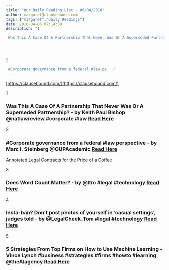 ```yaml
---
title: "Our Daily Reading List - 06/04/2018"
author: margaret@clausehound.com
tags: ["margaret","Daily Readings"]
date: 2018-04-06 07:14:30
description: "1

 Was This A Case Of A Partnership That Never Was Or A Superseded Partnership? - by Keith Paul Bishop @natlawreview #corporate #law Read Here

 


2

 #Corporate governance from a federal #law pe..."
---
```


[https://clausehound.com/](https://clausehound.com/)

1

###  Was This A Case Of A Partnership That Never Was Or A Superseded Partnership? - by Keith Paul Bishop @natlawreview #corporate #law [Read Here](https://www.natlawreview.com/article/was-case-partnership-never-was-or-superseded-partnership)

 

2

###  #Corporate governance from a federal #law perspective - by Marc I. Steinberg @OUPAcademic  [Read Here](https://blog.oup.com/2018/03/corporate-governance-federal-law-perspective/)

Annotated Legal Contracts
for the Price of a Coffee

3

###  Does Word Count Matter? - by @ltrc #legal #technology [Read Here](http://www.lawtechnologytoday.org/2018/03/does-word-count-matter/)

 

4

###  Insta-ban? Don’t post photos of yourself in ‘casual settings’, judges told - by @LegalCheek_Tom #legal #technology  [Read Here](https://www.legalcheek.com/2018/03/insta-ban-dont-post-photos-of-yourself-in-casual-settings-judges-told/)

 

5

###  5 Strategies From Top Firms on How to Use Machine Learning - Vince Lynch #business #strategies #firms #howto #learning @theAIagency [Read Here](https://www.entrepreneur.com/article/310708)

 